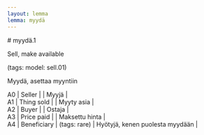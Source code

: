 ```yaml
---
layout: lemma
lemma: myydä
---
```


<div class="sense">
# <span class="sensename">myydä.1</span>

<span class="description">Sell, make available</span>

(tags: model: sell.01)

<span class="description">Myydä, asettaa myyntiin</span>

A0 | Seller |   | Myyjä |  
A1 | Thing sold |   | Myyty asia |  
A2 | Buyer |   | Ostaja |  
A3 | Price paid |   | Maksettu hinta |  
A4 | Beneficiary | (tags: rare) | Hyötyjä, kenen puolesta myydään |  

</div>

